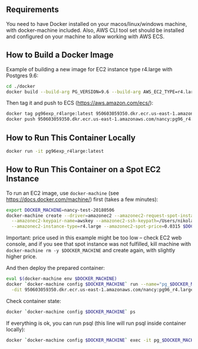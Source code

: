 Requirements
---
You need to have Docker installed on your macos/linux/windows machine, with docker-machine included.
Also, AWS CLI tool set should be installed and configured on your machine to allow working with AWS ECS.

How to Build a Docker Image
---
Example of building a new image for EC2 instance type r4.large with Postgres 9.6:
```bash
cd ./docker
docker build --build-arg PG_VERSION=9.6 --build-arg AWS_EC2_TYPE=r4.large -t pg96exp_r4large .
```

Then tag it and push to ECS (https://aws.amazon.com/ecs/):
```bash
docker tag pg96exp_r4large:latest 950603059350.dkr.ecr.us-east-1.amazonaws.com/nancy:pg96_r4.large
docker push 950603059350.dkr.ecr.us-east-1.amazonaws.com/nancy:pg96_r4.large
```

How to Run This Container Locally
---
```bash
docker run -it pg96exp_r4large:latest
```

How to Run This Container on a Spot EC2 Instance
---
To run an EC2 image, use `docker-machine` (see https://docs.docker.com/machine/) first (takes a few minutes):
```bash
export DOCKER_MACHINE=nancy-test-20180506
docker-machine create --driver=amazonec2 --amazonec2-request-spot-instance \
  --amazonec2-keypair-name=awskey --amazonec2-ssh-keypath=/Users/nikolay/.ssh/awskey.pem \
  --amazonec2-instance-type=r4.large --amazonec2-spot-price=0.0315 $DOCKER_MACHINE
```

Important: price used in this example might be too low – check EC2 web console, and if you see that spot instance
was not fulfilled, kill machine with `docker-machine rm -y $DOCKER_MACHINE` and create again, with slightly higher price.

And then deploy the prepared container:
```bash
eval $(docker-machine env $DOCKER_MACHINE)
docker `docker-machine config $DOCKER_MACHINE` run --name="pg_$DOCKER_MACHINE" \
  -dit 950603059350.dkr.ecr.us-east-1.amazonaws.com/nancy:pg96_r4.large
```

Check container state:
```bash
docker `docker-machine config $DOCKER_MACHINE` ps
```

If everything is ok, you can run psql (this line will run psql inside container locally):
```bash
docker `docker-machine config $DOCKER_MACHINE` exec -it pg_$DOCKER_MACHINE psql -U postgres
```

